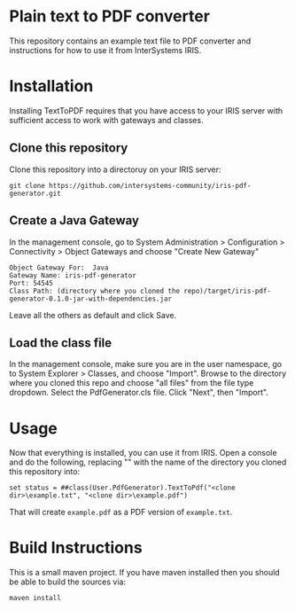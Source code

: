 # Plain text to PDF converter

This repository contains an example text file to PDF converter and instructions for how to use it from InterSystems IRIS.

# Installation

Installing TextToPDF requires that you have access to your IRIS server with sufficient access to work with gateways and classes.

## Clone this repository

Clone this repository into a directoruy on your IRIS server:

```
git clone https://github.com/intersystems-community/iris-pdf-generator.git
```

## Create a Java Gateway

In the management console, go to System Administration > Configuration > Connectivity > Object Gateways and choose "Create New Gateway"

```
Object Gateway For:  Java
Gateway Name: iris-pdf-generator
Port: 54545
Class Path: (directory where you cloned the repo)/target/iris-pdf-generator-0.1.0-jar-with-dependencies.jar
```

Leave all the others as default and click Save.

## Load the class file

In the management console, make sure you are in the user namespace, go to System Explorer > Classes, and choose "Import".  Browse to the directory where you cloned this repo and choose "all files" from the file type dropdown.  Select the PdfGenerator.cls file.  Click "Next", then "Import".

# Usage

Now that everything is installed, you can use it from IRIS.  Open a console and do the following, replacing "<clone dir>" with the name of the directory you cloned this repository into:

```
set status = ##class(User.PdfGenerator).TextToPdf("<clone dir>\example.txt", "<clone dir>\example.pdf")
```

That will create `example.pdf` as a PDF version of `example.txt`.

# Build Instructions

This is a small maven project.  If you have maven installed then you should be able to build the sources via:

```
maven install
```
